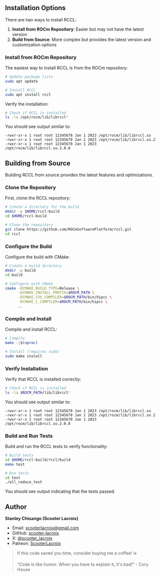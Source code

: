 ## Installation Options

There are two ways to install RCCL:

1. **Install from ROCm Repository**: Easier but may not have the latest version
2. **Build from Source**: More complex but provides the latest version and customization options

### Install from ROCm Repository

The easiest way to install RCCL is from the ROCm repository:

```bash
# Update package lists
sudo apt update

# Install RCCL
sudo apt install rccl
```

Verify the installation:

```bash
# Check if RCCL is installed
ls -la /opt/rocm/lib/librccl*
```

You should see output similar to:

```
-rwxr-xr-x 1 root root 12345678 Jan 1 2023 /opt/rocm/lib/librccl.so
-rwxr-xr-x 1 root root 12345678 Jan 1 2023 /opt/rocm/lib/librccl.so.2
-rwxr-xr-x 1 root root 12345678 Jan 1 2023 /opt/rocm/lib/librccl.so.2.0.0
```

## Building from Source

Building RCCL from source provides the latest features and optimizations.

### Clone the Repository

First, clone the RCCL repository:

```bash
# Create a directory for the build
mkdir -p $HOME/rccl-build
cd $HOME/rccl-build

# Clone the repository
git clone https://github.com/ROCmSoftwarePlatform/rccl.git
cd rccl
```

### Configure the Build

Configure the build with CMake:

```bash
# Create a build directory
mkdir -p build
cd build

# Configure with CMake
cmake -DCMAKE_BUILD_TYPE=Release \
      -DCMAKE_INSTALL_PREFIX=$ROCM_PATH \
      -DCMAKE_CXX_COMPILER=$ROCM_PATH/bin/hipcc \
      -DCMAKE_C_COMPILER=$ROCM_PATH/bin/hipcc \
      ..
```

### Compile and Install

Compile and install RCCL:

```bash
# Compile
make -j$(nproc)

# Install (requires sudo)
sudo make install
```

### Verify Installation

Verify that RCCL is installed correctly:

```bash
# Check if RCCL is installed
ls -la $ROCM_PATH/lib/librccl*
```

You should see output similar to:

```
-rwxr-xr-x 1 root root 12345678 Jan 1 2023 /opt/rocm/lib/librccl.so
-rwxr-xr-x 1 root root 12345678 Jan 1 2023 /opt/rocm/lib/librccl.so.2
-rwxr-xr-x 1 root root 12345678 Jan 1 2023 /opt/rocm/lib/librccl.so.2.0.0
```

### Build and Run Tests

Build and run the RCCL tests to verify functionality:

```bash
# Build tests
cd $HOME/rccl-build/rccl/build
make test

# Run tests
cd test
./all_reduce_test
```

You should see output indicating that the tests passed.


## Author

**Stanley Chisango (Scooter Lacroix)**

- Email: scooterlacroix@gmail.com
- GitHub: [scooter-lacroix](https://github.com/scooter-lacroix)
- X: [@scooter_lacroix](https://x.com/scooter_lacroix)
- Patreon: [ScooterLacroix](https://patreon.com/ScooterLacroix)

> If this code saved you time, consider buying me a coffee! ☕
> 
> "Code is like humor. When you have to explain it, it's bad!" - Cory House

